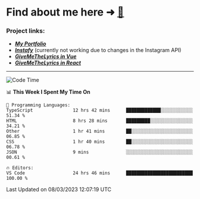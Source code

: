 # Find about me here ➜ [🧑](https://pauabella.dev)

### Project links:
- ***[My Portfolio](https://pauabella.dev)***
- ***[Instafy](https://instafy.me)*** (currently not working due to changes in the Instagram API)
- ***[GiveMeTheLyrics in Vue](https://lyrics.pauabella.dev)***
- ***[GiveMeTheLyrics in React](https://pauabella.dev/GiveMeTheLyrics)***

---
<!--START_SECTION:waka-->
![Code Time](http://img.shields.io/badge/Code%20Time-1%2C970%20hrs%2020%20mins-blue)

📊 **This Week I Spent My Time On** 

```text
💬 Programming Languages: 
TypeScript               12 hrs 42 mins      █████████████░░░░░░░░░░░░   51.34 % 
HTML                     8 hrs 28 mins       █████████░░░░░░░░░░░░░░░░   34.21 % 
Other                    1 hr 41 mins        ██░░░░░░░░░░░░░░░░░░░░░░░   06.85 % 
CSS                      1 hr 40 mins        ██░░░░░░░░░░░░░░░░░░░░░░░   06.78 % 
JSON                     9 mins              ░░░░░░░░░░░░░░░░░░░░░░░░░   00.61 % 

🔥 Editors: 
VS Code                  24 hrs 46 mins      █████████████████████████   100.00 % 
```


 Last Updated on 08/03/2023 12:07:19 UTC
<!--END_SECTION:waka-->
